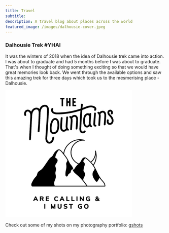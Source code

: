 ```yaml
---
title: Travel
subtitle: 
description: A travel blog about places across the world
featured_image: /images/dalhousie-cover.jpeg
---
```


### Dalhousie Trek #YHAI

It was the winters of 2018 when the idea of Dalhousie trek came into action. I was about to graduate and had 5 months before I was about to graduate. That's when I thought of doing something exciting so that we would have great memories look back. We went through the available options and saw this amazing trek for three days which took us to the mesmerising place - Dalhousie.

![](/images/mountains.png)

Check out some of my shots on my photography portfolio: [gshots](https://gandalf1819.github.io/photography)
